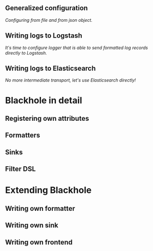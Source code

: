 ## Generalized configuration

*Configuring from file and from json object.*

## Writing logs to Logstash

*It's time to configure logger that is able to send formatted log records directly to Logstash.*

## Writing logs to Elasticsearch

*No more intermediate transport, let's use Elasticsearch directly!*

# Blackhole in detail

## Registering own attributes

## Formatters

## Sinks

## Filter DSL

# Extending Blackhole

## Writing own formatter

## Writing own sink

## Writing own frontend
